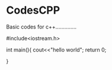 # CodesCPP
Basic codes for  c++..............


#include<iostream.h>

int main(){
cout<<"hello world";
return 0;

}

